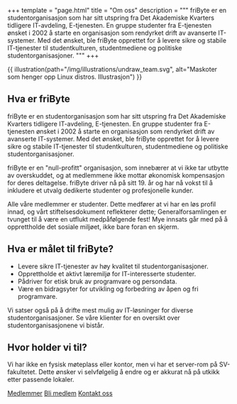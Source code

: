 +++
template = "page.html"
title = "Om oss"
description = """
friByte er en studentorganisasjon som har sitt utspring fra Det Akademiske Kvarters tidligere IT-avdeling, E-tjenesten. En gruppe studenter fra E-tjenesten ønsket i 2002 å starte en organisasjon som rendyrket drift av avanserte IT-systemer. Med det ønsket, ble friByte opprettet for å levere sikre og stabile IT-tjenester til studentkulturen, studentmediene og politiske studentorganisasjoner. 
"""
+++

{{ illustration(path="/img/illustrations/undraw_team.svg", alt="Maskoter som henger opp Linux distros. Illustrasjon") }}

## Hva er friByte

friByte er en studentorganisasjon som har sitt utspring fra Det Akademiske Kvarters tidligere IT-avdeling, E-tjenesten. En gruppe studenter fra E-tjenesten ønsket i 2002 å starte en organisasjon som rendyrket drift av avanserte IT-systemer. Med det ønsket, ble friByte opprettet for å levere sikre og stabile IT-tjenester til studentkulturen, studentmediene og politiske studentorganisasjoner.

friByte er en "null-profitt" organisasjon, som innebærer at vi ikke tar utbytte av overskuddet, og at medlemmene ikke mottar økonomisk kompensasjon for deres deltagelse. friByte driver nå på sitt 19. år og har nå vokst til å inkludere et utvalg dedikerte studenter og profesjonelle kunder.

Alle våre medlemmer er studenter. Dette medfører at vi har en løs profil innad, og vårt stiftelsesdokument reflekterer dette; Generalforsamlingen er tvunget til å være en utflukt medpåfølgende fest! Mye innsats går med på å opprettholde det sosiale miljøet, ikke bare foran en skjerm.

## Hva er målet til friByte?

- Levere sikre IT-tjenester av høy kvalitet til studentorganisasjoner.
- Opprettholde et aktivt læremiljø for IT-interesserte studenter.
- Pådriver for etisk bruk av programvare og persondata.
- Være en bidragsyter for utvikling og forbedring av åpen og fri programvare.

Vi satser også på å drifte mest mulig av IT-løsninger for diverse studentorganisasjoner. Se våre klienter for en oversikt over studentorganisasjonene vi bistår.

## Hvor holder vi til?

Vi har ikke en fysisk møteplass eller kontor, men vi har et server-rom på SV-fakultetet. Dette ønsker vi selvfølgelig å endre og er akkurat nå på utkikk etter passende lokaler.

<div class="button-container center">
    <a href="/kontakt" class="btn primary center">Medlemmer</a>
    <a href="/bli-medlem" class="btn primary center underscore">Bli medlem</a>
    <a href="mailto ={{ config.extra.email_general }}?body=Kjære friByte," class="btn primary center">Kontakt oss</a>
</div>
